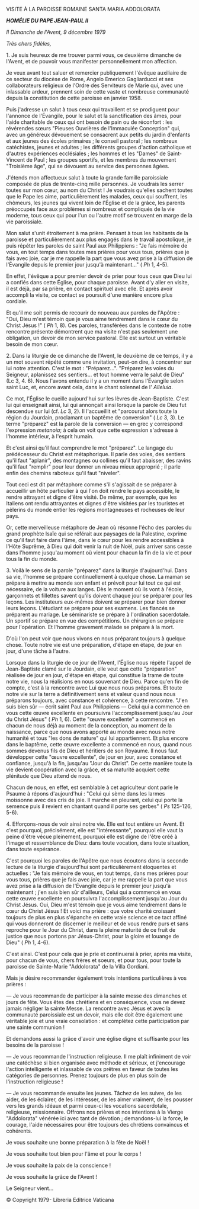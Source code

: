 VISITE À LA PAROISSE ROMAINE SANTA MARIA ADDOLORATA

***HOMÉLIE DU PAPE JEAN-PAUL II***

*II Dimanche de l'Avent, 9 décembre 1979*

*Très chers fidèles,*

1\. Je suis heureux de me trouver parmi vous, ce deuxième dimanche de l'Avent, et de pouvoir vous manifester personnellement mon affection.

Je veux avant tout saluer et remercier publiquement l'évêque auxiliaire de ce secteur du diocèse de Rome, Angelo Emerico Gagliarducci et ses collaborateurs religieux de l'Ordre des Serviteurs de Marie qui, avec une inlassable ardeur, prennent soin de cette vaste et nombreuse communauté depuis la constitution de cette paroisse en janvier 1958.

Puis j'adresse un salut à tous ceux qui travaillent et se prodiguent pour l'annonce de l'Évangile, pour le salut et la sanctification des âmes, pour l'aide charitable de ceux qui ont besoin de pain ou de réconfort : les révérendes sœurs "Pieuses Ouvrières de l'Immaculée Conception" qui, avec un généreux dévouement se consacrent aux petits du jardin d'enfants et aux jeunes des écoles primaires ; le conseil pastoral ; les nombreux catéchistes, jeunes et adultes ; les différents groupes d'action catholique et d'autres expériences ecclésiales ; les hommes et les "Dames" de Saint-Vincent de Paul ; les groupes sportifs, et les membres du mouvement "Troisième âge", qui se dévouent au service des personnes âgées.

J'étends mon affectueux salut à toute la grande famille paroissiale composée de plus de trente-cinq mille personnes. Je voudrais les serrer toutes sur mon cœur, au nom du Christ ! Je voudrais qu'elles sachent toutes que le Pape les aime, particulièrement les malades, ceux qui souffrent, les chômeurs, les jeunes qui vivent loin de l'Église et de la grâce, les parents préoccupés face aux problèmes si nombreux et compliqués de la vie moderne, tous ceux qui pour l'un ou l'autre motif se trouvent en marge de la vie paroissiale.

Mon salut s'unit étroitement à ma prière. Pensant à tous les habitants de la paroisse et particulièrement aux plus engagés dans le travail apostolique, je puis répéter les paroles de saint Paul aux Philippiens : "Je fais mémoire de vous, en tout temps dans toutes mes prières pour vous tous, prières que je fais avec joie, car je me rappelle la part que vous avez prise à la diffusion de l'Évangile depuis le premier jour jusqu'à maintenant..." ( *Ph* 1, 4-5).

En effet, l'évêque a pour premier devoir de prier pour tous ceux que Dieu lui a confiés dans cette Église, pour chaque paroisse. Avant d'y aller en visite, il est déjà, par sa prière, en contact spirituel avec elle. Et après avoir accompli la visite, ce contact se poursuit d'une manière encore plus cordiale.

Et qu'il me soit permis de recourir de nouveau aux paroles de l'Apôtre : "Oui, Dieu m'est témoin que je vous aime tendrement dans le cœur du Christ Jésus !" ( *Ph* 1, 8). Ces paroles, transférées dans le contexte de notre rencontre présente démontrent que ma visite n'est pas seulement une obligation, un devoir de mon service pastoral. Elle est surtout un véritable besoin de mon cœur.

2\. Dans la liturgie de ce dimanche de l'Avent, le deuxième de ce temps, il y a un mot souvent répété comme une invitation, peut-on dire, à concentrer sur lui notre attention. C'est le mot : "Préparez...". "Préparez les voies du Seigneur, aplanissez ses sentiers... et tout homme verra le salut de Dieu" (Lc 3, 4. 6). Nous l'avons entendu il y a un moment dans l'Évangile selon saint Luc, et, encore avant cela, dans le chant solennel de l' *Alleluia*.

Ce mot, l'Église le cueille aujourd'hui sur les lèvres de Jean-Baptiste. C'est lui qui enseignait ainsi, lui qui annonçait ainsi lorsque la parole de Dieu fut descendue sur lui (cf. *Lc* 3, 2). Il l'accueillit et "parcourut alors toute la région du Jourdain, proclamant un baptême de conversion" ( *Lc* 3, 3). Le terme "préparez" est la parole de la conversion — en grec y correspond l'expression *metanoia*; à cela on voit que cette expression s'adresse à l'homme intérieur, à l'esprit humain.

Et c'est ainsi qu'il faut comprendre le mot "préparez". Le langage du prédécesseur du Christ est métaphorique. Il parle des voies, des sentiers qu'il faut "aplanir", des montagnes ou collines qu'il faut abaisser, des ravins qu'il faut "remplir" pour leur donner un niveau mieux approprié ; il parle enfin des chemins raboteux qu'il faut "niveler".

Tout ceci est dit par métaphore comme s'il s'agissait de se préparer à accueillir un hôte particulier à qui l'on doit rendre le pays accessible, le rendre attrayant et digne d'être visité. De même, par exemple, que les Italiens ont rendu attrayantes et dignes d'être visitées par les touristes et pèlerins du monde entier les régions montagneuses et rocheuses de leur pays.

Or, cette merveilleuse métaphore de Jean où résonne l'écho des paroles du grand prophète Isaïe qui se référait aux paysages de la Palestine, exprime ce qu'il faut faire dans l'âme, dans le cœur pour les rendre accessibles à l'Hôte Suprême, â Dieu qui doit venir la nuit de Noël, puis arriver sans cesse dans l'homme jusqu'au moment où vient pour chacun la fin de la vie et pour tous la fin du monde.

3\. Voilà le sens de la parole "préparez" dans la liturgie d'aujourd'hui. Dans sa vie, l'homme se prépare continuellement à quelque chose. La maman se prépare à mettre au monde son enfant et prévoit pour lui tout ce qui est nécessaire, de la voiture aux langes. Dès le moment où ils vont à l'école, garçonnets et fillettes savent qu'ils doivent chaque jour se préparer pour les leçons. Les instituteurs eux-mêmes doivent se préparer pour bien donner leurs leçons. L'étudiant se prépare pour ses examens. Les fiancés se préparent au mariage. Le séminariste se prépare à l'ordination sacerdotale. Un sportif se prépare en vue des compétitions. Un chirurgien se prépare pour l'opération. Et l'homme gravement malade se prépare à la mort.

D'où l'on peut voir que nous vivons en nous préparant toujours à quelque chose. Toute notre vie est une préparation, d'étape en étape, de jour en jour, d'une tâche à l'autre.

Lorsque dans la liturgie de ce jour de l'Avent, l'Église nous répète l'appel de Jean-Baptiste clamé sur le Jourdain, elle veut que cette "préparation" réalisée de jour en jour, d'étape en étape, qui constitue la trame de toute notre vie, nous la réalisions en nous souvenant de Dieu. Parce qu'en fin de compte, c'est à la rencontre avec Lui que nous nous préparons. Et toute notre vie sur la terre a définitivement sens et valeur quand nous nous préparons toujours, avec constance et cohérence, à cette rencontre. "J'en suis bien sûr — écrit saint Paul aux Philippiens — Celui qui a commencé en vous cette œuvre excellente en poursuivra l'accomplissement jusqu'au Jour du Christ Jésus" ( *Ph* 1, 6). Cette "œuvre excellente" a commencé en chacun de nous déjà au moment de la conception, au moment de la naissance, parce que nous avons apporté au monde avec nous notre humanité et tous "les dons de nature" qui lui appartiennent. Et plus encore dans le baptême, cette œuvre excellente a commencé en nous, quand nous sommes devenus fils de Dieu et héritiers de son Royaume. Il nous faut développer cette "œuvre excellente", de jour en jour, avec constance et confiance, jusqu'à la fin, jusqu'au "Jour du Christ". De cette manière toute la vie devient coopération avec la grâce, et sa maturité acquiert cette plénitude que Dieu attend de nous.

Chacun de nous, en effet, est semblable à cet agriculteur dont parle le Psaume à répons d'aujourd'hui : "Celui qui sème dans les larmes moissonne avec des cris de joie. Il marche en pleurant, celui qui porte la semence puis il revient en chantant quand il porte ses gerbes" ( *Ps* 125-126, 5-6).

4\. Efforçons-nous de voir ainsi notre vie. Elle est tout entière un Avent. Et c'est pourquoi, précisément, elle est "intéressante", pourquoi elle vaut la peine d'être vécue pleinement, pourquoi elle est digne de l'être créé à l'image et ressemblance de Dieu: dans toute vocation, dans toute situation, dans toute espérance.

C'est pourquoi les paroles de l'Apôtre que nous écoutons dans la seconde lecture de la liturgie d'aujourd'hui sont particulièrement éloquentes et actuelles : "Je fais mémoire de vous, en tout temps, dans mes prières pour vous tous, prières que je fais avec joie, car je me rappelle la part que vous avez prise à la diffusion de l'Évangile depuis le premier jour jusqu'à maintenant ; j'en suis bien sûr d'ailleurs, Celui qui a commencé en vous cette œuvre excellente en poursuivra l'accomplissement jusqu'au Jour du Christ Jésus. Oui, Dieu m'est témoin que je vous aime tendrement dans le cœur du Christ Jésus ! Et voici ma prière : que votre charité croissant toujours de plus en plus s'épanche en cette vraie science et ce tact affiné qui vous donneront de discerner le meilleur et de vous rendre purs et sans reproche pour le Jour du Christ, dans la pleine maturité de ce fruit de justice que nous portons par Jésus-Christ, pour la gloire et louange de Dieu" ( *Ph* 1, 4-6).

C'est ainsi. C'est pour cela que je prie et continuerai à prier, après ma visite, pour chacun de vous, chers frères et soeurs, et pour tous, pour toute la paroisse de Sainte-Marie "Addolorata" de la Villa Gordiani.

Mais je désire recommander également trois intentions particulières à vos prières :

— Je vous recommande de participer à la sainte messe des dimanches et jours de fête. Vous êtes des chrétiens et en conséquence, vous ne devez jamais négliger la sainte Messe. La rencontre avec Jésus et avec la communauté paroissiale est un devoir, mais elle doit être également une véritable joie et une vraie consolation : et complétez cette participation par une sainte communion !

Et demandons aussi la grâce d'avoir une église digne et suffisante pour les besoins de la paroisse !

— Je vous recommande l'instruction religieuse. Il me plaît infiniment de voir une catéchèse si bien organisée avec méthode et sérieux, et j'encourage l'action intelligente et inlassable de vos prêtres en faveur de toutes les catégories de personnes. Prenez toujours de plus en plus soin de l'instruction religieuse !

— Je vous recommande ensuite les jeunes. Tâchez de les suivre, de les aider, de les éclairer, de les intéresser, de les aimer vraiment, de les pousser vers les grands idéaux et parmi ceux-ci les vocations sacerdotale, religieuse, missionnaire. Offrons nos prières et nos intentions à la Vierge "Addolorata" vénérée ici avec tant de dévotion ; demandons-lui la force, le courage, l'aide nécessaires pour être toujours des chrétiens convaincus et cohérents.

Je vous souhaite une bonne préparation à la fête de Noël !

Je vous souhaite tout bien pour l'âme et pour le corps !

Je vous souhaite la paix de la conscience !

Je vous souhaite la grâce de l'Avent !

Le Seigneur vient...

© Copyright 1979- Libreria Editrice Vaticana